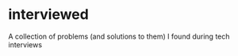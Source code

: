interviewed
===========

A collection of problems (and solutions to them) I found during tech interviews
